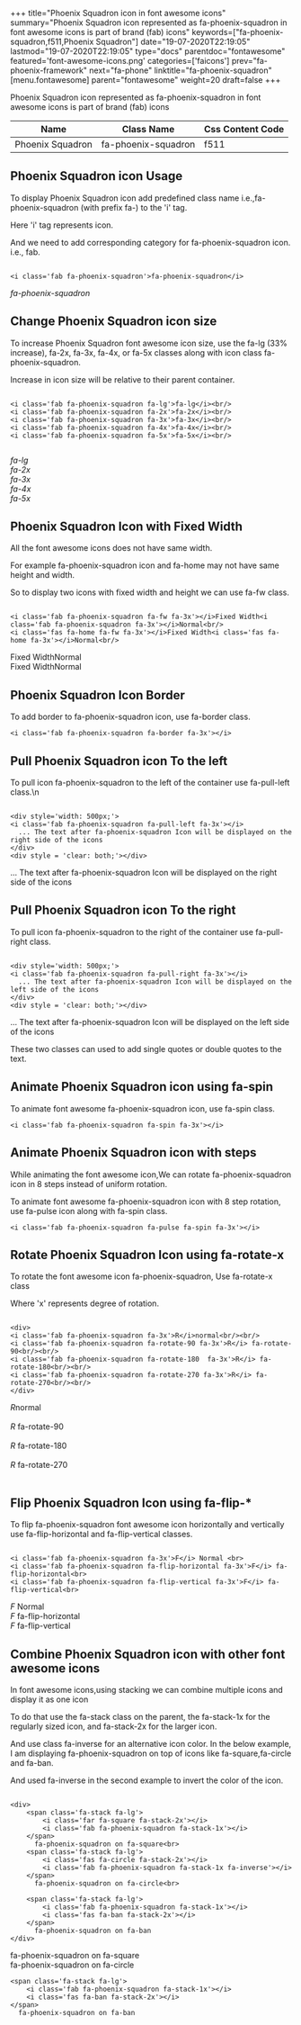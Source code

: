 +++
title="Phoenix Squadron icon in font awesome icons"
summary="Phoenix Squadron icon represented as fa-phoenix-squadron in font awesome icons is part of brand (fab) icons"
keywords=["fa-phoenix-squadron,f511,Phoenix Squadron"]
date="19-07-2020T22:19:05"
lastmod="19-07-2020T22:19:05"
type="docs"
parentdoc="fontawesome"
featured='font-awesome-icons.png'
categories=['faicons']
prev="fa-phoenix-framework"
next="fa-phone"
linktitle="fa-phoenix-squadron"
[menu.fontawesome]
parent="fontawesome"
weight=20
draft=false
+++


Phoenix Squadron icon represented as fa-phoenix-squadron in font awesome icons is part of brand (fab) icons

<div class='table-responsive'><table class='table'><thead><tr><th>Name</th><th>Class Name</th><th>Css Content Code</th></tr></thead><tbody><tr><td>Phoenix Squadron</td><td>fa-phoenix-squadron</td><td>f511</td></tr></tbody></table></div>



## Phoenix Squadron icon Usage

To display Phoenix Squadron icon add predefined class name i.e.,fa-phoenix-squadron (with prefix fa-) to the 'i' tag.

Here 'i' tag represents icon.

And we need to add corresponding category for fa-phoenix-squadron icon. i.e., fab.


```

<i class='fab fa-phoenix-squadron'>fa-phoenix-squadron</i>
```

<i class='fab fa-phoenix-squadron'>fa-phoenix-squadron</i>




## Change Phoenix Squadron icon size
To increase Phoenix Squadron font awesome icon size, use the fa-lg (33% increase), fa-2x, fa-3x, fa-4x, or fa-5x classes along with icon class fa-phoenix-squadron.

Increase in icon size will be relative to their parent container. 

```

<i class='fab fa-phoenix-squadron fa-lg'>fa-lg</i><br/>
<i class='fab fa-phoenix-squadron fa-2x'>fa-2x</i><br/>
<i class='fab fa-phoenix-squadron fa-3x'>fa-3x</i><br/>
<i class='fab fa-phoenix-squadron fa-4x'>fa-4x</i><br/>
<i class='fab fa-phoenix-squadron fa-5x'>fa-5x</i><br/>
            
```

<i class='fab fa-phoenix-squadron fa-lg'>fa-lg</i><br/>
<i class='fab fa-phoenix-squadron fa-2x'>fa-2x</i><br/>
<i class='fab fa-phoenix-squadron fa-3x'>fa-3x</i><br/>
<i class='fab fa-phoenix-squadron fa-4x'>fa-4x</i><br/>
<i class='fab fa-phoenix-squadron fa-5x'>fa-5x</i><br/>
            



## Phoenix Squadron Icon with Fixed Width 

All the font awesome icons does not have same width.

For example fa-phoenix-squadron icon and fa-home may not have same height and width.

So to display two icons with fixed width and height we can use fa-fw class.


```

<i class='fab fa-phoenix-squadron fa-fw fa-3x'></i>Fixed Width<i class='fab fa-phoenix-squadron fa-3x'></i>Normal<br/>
<i class='fas fa-home fa-fw fa-3x'></i>Fixed Width<i class='fas fa-home fa-3x'></i>Normal<br/>
```

<i class='fab fa-phoenix-squadron fa-fw fa-3x'></i>Fixed Width<i class='fab fa-phoenix-squadron fa-3x'></i>Normal<br/>
<i class='fas fa-home fa-fw fa-3x'></i>Fixed Width<i class='fas fa-home fa-3x'></i>Normal<br/>



## Phoenix Squadron Icon Border 

To add border to fa-phoenix-squadron icon, use fa-border class.


```
<i class='fab fa-phoenix-squadron fa-border fa-3x'></i>

```
<i class='fab fa-phoenix-squadron fa-border fa-3x'></i>





## Pull Phoenix Squadron icon To the left

To pull icon fa-phoenix-squadron to the left of the container use fa-pull-left class.\n

```

<div style='width: 500px;'>
<i class='fab fa-phoenix-squadron fa-pull-left fa-3x'></i>
  ... The text after fa-phoenix-squadron Icon will be displayed on the right side of the icons
</div>
<div style = 'clear: both;'></div>
```

<div style='width: 500px;'>
<i class='fab fa-phoenix-squadron fa-pull-left fa-3x'></i>
  ... The text after fa-phoenix-squadron Icon will be displayed on the right side of the icons
</div>
<div style = 'clear: both;'></div>




## Pull Phoenix Squadron icon To the right
To pull icon fa-phoenix-squadron to the right of the container use fa-pull-right class.

```

<div style='width: 500px;'>
<i class='fab fa-phoenix-squadron fa-pull-right fa-3x'></i>
  ... The text after fa-phoenix-squadron Icon will be displayed on the left side of the icons
</div>
<div style = 'clear: both;'></div>
```

<div style='width: 500px;'>
<i class='fab fa-phoenix-squadron fa-pull-right fa-3x'></i>
  ... The text after fa-phoenix-squadron Icon will be displayed on the left side of the icons
</div>
<div style = 'clear: both;'></div>

These two classes can used to add single quotes or double quotes to the text.


## Animate Phoenix Squadron icon using fa-spin
To animate font awesome fa-phoenix-squadron icon, use fa-spin class.

```
<i class='fab fa-phoenix-squadron fa-spin fa-3x'></i>
```
<i class='fab fa-phoenix-squadron fa-spin fa-3x'></i>




## Animate Phoenix Squadron icon with steps
While animating the font awesome icon,We can rotate fa-phoenix-squadron icon in 8 steps instead of uniform rotation.

To animate font awesome fa-phoenix-squadron icon with 8 step rotation, use fa-pulse icon along with fa-spin class.


```
<i class='fab fa-phoenix-squadron fa-pulse fa-spin fa-3x'></i>

```
<i class='fab fa-phoenix-squadron fa-pulse fa-spin fa-3x'></i>





## Rotate Phoenix Squadron Icon using fa-rotate-x
To rotate the font awesome icon fa-phoenix-squadron, Use fa-rotate-x class

Where 'x' represents degree of rotation.


```

<div>
<i class='fab fa-phoenix-squadron fa-3x'>R</i>normal<br/><br/>
<i class='fab fa-phoenix-squadron fa-rotate-90 fa-3x'>R</i> fa-rotate-90<br/><br/> 
<i class='fab fa-phoenix-squadron fa-rotate-180  fa-3x'>R</i> fa-rotate-180<br/><br/> 
<i class='fab fa-phoenix-squadron fa-rotate-270 fa-3x'>R</i> fa-rotate-270<br/><br/>
</div>
```

<div>
<i class='fab fa-phoenix-squadron fa-3x'>R</i>normal<br/><br/>
<i class='fab fa-phoenix-squadron fa-rotate-90 fa-3x'>R</i> fa-rotate-90<br/><br/> 
<i class='fab fa-phoenix-squadron fa-rotate-180  fa-3x'>R</i> fa-rotate-180<br/><br/> 
<i class='fab fa-phoenix-squadron fa-rotate-270 fa-3x'>R</i> fa-rotate-270<br/><br/>
</div>




## Flip Phoenix Squadron Icon using fa-flip-*
To flip fa-phoenix-squadron font awesome icon horizontally and vertically use fa-flip-horizontal and fa-flip-vertical classes. 

```

<i class='fab fa-phoenix-squadron fa-3x'>F</i> Normal <br>
<i class='fab fa-phoenix-squadron fa-flip-horizontal fa-3x'>F</i> fa-flip-horizontal<br>
<i class='fab fa-phoenix-squadron fa-flip-vertical fa-3x'>F</i> fa-flip-vertical<br>
```

<i class='fab fa-phoenix-squadron fa-3x'>F</i> Normal <br>
<i class='fab fa-phoenix-squadron fa-flip-horizontal fa-3x'>F</i> fa-flip-horizontal<br>
<i class='fab fa-phoenix-squadron fa-flip-vertical fa-3x'>F</i> fa-flip-vertical<br>




## Combine Phoenix Squadron icon with other font awesome icons
In font awesome icons,using stacking we can combine multiple icons and display it as one icon 

To do that use the fa-stack class on the parent, the fa-stack-1x for the regularly sized icon, and fa-stack-2x for the larger icon.

And use class fa-inverse for an alternative icon color. 
In the below example, I am displaying fa-phoenix-squadron on top of icons like fa-square,fa-circle and fa-ban.

And used fa-inverse in the second example to invert the color of the icon.

```

<div>
    <span class='fa-stack fa-lg'>
        <i class='far fa-square fa-stack-2x'></i>
        <i class='fab fa-phoenix-squadron fa-stack-1x'></i>
    </span>
      fa-phoenix-squadron on fa-square<br>
    <span class='fa-stack fa-lg'>
        <i class='fas fa-circle fa-stack-2x'></i>
        <i class='fab fa-phoenix-squadron fa-stack-1x fa-inverse'></i>
    </span>
      fa-phoenix-squadron on fa-circle<br>

    <span class='fa-stack fa-lg'>
        <i class='fab fa-phoenix-squadron fa-stack-1x'></i>
        <i class='fas fa-ban fa-stack-2x'></i>
    </span>
      fa-phoenix-squadron on fa-ban
</div>
```

<div>
    <span class='fa-stack fa-lg'>
        <i class='far fa-square fa-stack-2x'></i>
        <i class='fab fa-phoenix-squadron fa-stack-1x'></i>
    </span>
      fa-phoenix-squadron on fa-square<br>
    <span class='fa-stack fa-lg'>
        <i class='fas fa-circle fa-stack-2x'></i>
        <i class='fab fa-phoenix-squadron fa-stack-1x fa-inverse'></i>
    </span>
      fa-phoenix-squadron on fa-circle<br>

    <span class='fa-stack fa-lg'>
        <i class='fab fa-phoenix-squadron fa-stack-1x'></i>
        <i class='fas fa-ban fa-stack-2x'></i>
    </span>
      fa-phoenix-squadron on fa-ban
</div>






